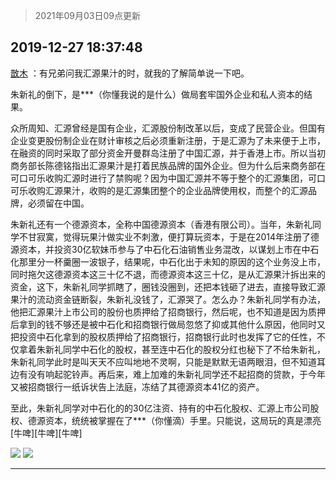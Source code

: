> 2021年09月03日09点更新
<link rel="stylesheet" href="https://cdn.jsdelivr.net/gh/taotie6/sampleJSON@main/css/photo_show.css">


 ## 2019-12-27 18:37:48 

 [㪚木](https://www.coolapk.com/feed/15585676?shareKey=NzAwYWM3NTJhMmQ4NjEzMTc1MWQ~) ：有兄弟问我汇源果汁的时，就我的了解简单说一下吧。

朱新礼的倒下，是***（你懂我说的是什么）做局套牢国外企业和私人资本的结果。

众所周知、汇源曾经是国有企业，汇源股份制改革以后，变成了民营企业。但国有企业变更股份制企业在财计审核之后必须重新注册，于是汇源为了未来便于上市<!--break-->，在融资的同时采取了部分资金开曼群岛注册了中国汇源，并于香港上市。所以当初商务部长陈德铭指出汇源果汁是打着民族品牌的国外企业。但为什么后来商务部在可口可乐收购汇源时进行了禁购呢？因为中国汇源并不等于整个的汇源集团，可口可乐收购汇源果汁，收购的是汇源集团整个的企业品牌使用权，而整个的汇源品牌，必须留在中国。

朱新礼还有一个德源资本，全称中国德源资本（香港有限公司）。当年，朱新礼同学不甘寂寞，觉得玩果汁做实业不刺激，便打算玩资本，于是在2014年注册了德源资本，并投资30亿软妹币参与了中石化石油销售业务混改，以谋划上市在中石化那里分一杯羹圈一波银子，结果呢，中石化出于未知的原因的这个业务没上市，同时拖欠这德源资本这三十亿不退，而德源资本这三十亿，是从汇源果汁拆出来的资金，这下，朱新礼同学抓瞎了，圈钱没圈到，还把本钱砸了进去，直接导致汇源果汁的流动资金链断裂，朱新礼没钱了，汇源哭了。怎么办？朱新礼同学有办法，他把汇源果汁上市公司的股份也质押给了招商银行，然后呢，也不知道是因为质押后拿到的钱不够还是被中石化和招商银行做局忽悠了抑或其他什么原因，他同时又把投资中石化拿到的股权质押给了招商银行，招商银行此时也发挥了它的任性，不仅拿着朱新礼同学中石化的股权，甚至连中石化的股权分红也秘下了不给朱新礼，朱新礼同学此时是叫天天不应叫地地不灵啊，只能是默默无语两眼泪，但不知道耳边有没有响起驼铃声。再后来，难上加难的朱新礼同学还不起招商的贷款，于今年又被招商银行一纸诉状告上法庭，冻结了其德源资本41亿的资产。

至此，朱新礼同学对中石化的的30亿注资、持有的中石化股权、汇源上市公司股权、德源资本，统统被掌握在了***（你懂滴）手里。只能说，这局玩的真是漂亮[牛啤][牛啤][牛啤] 

<div class="album">
<img class="img-item" src="http://image.coolapk.com/feed/2019/0621/14/1081091_8d0264a2_7214_4015@384x223.gif" />
<img class="img-item" src="http://image.coolapk.com/feed/2018/1125/12/1452005_1543118550_6044@384x223.gif" />
</div>

 ------- 

